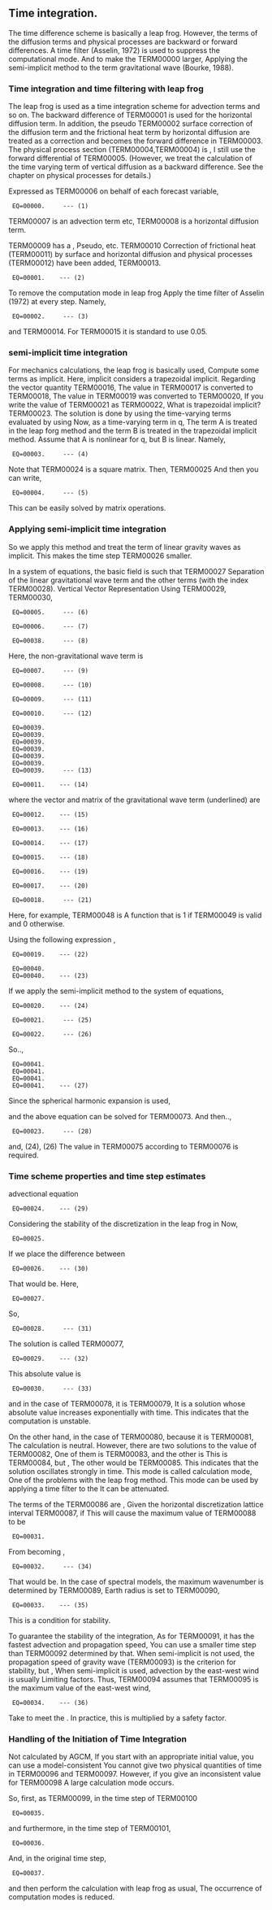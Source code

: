 ## Time integration.

The time difference scheme is basically a leap frog.
However, the terms of the diffusion terms and physical processes are backward or forward differences.
A time filter (Asselin, 1972) is used to suppress the computational mode.
And to make the TERM00000 larger,
Applying the semi-implicit method to the term gravitational wave (Bourke, 1988).

### Time integration and time filtering with leap frog

The leap frog is used as a time integration scheme for advection terms and so on.
The backward difference of TERM00001 is used for the horizontal diffusion term.
In addition, the pseudo TERM00002 surface correction of the diffusion term and the frictional heat term by horizontal diffusion are
treated as a correction and becomes the forward difference in TERM00003.
The physical process section (TERM00004,TERM00004) is ,
I still use the forward differential of TERM00005.
(However, we treat the calculation of the time varying term of vertical diffusion as a backward difference.
See the chapter on physical processes for details.)

Expressed as TERM00006 on behalf of each forecast variable,

     EQ=00000.     --- (1)

TERM00007 is an advection term etc,
TERM00008 is a horizontal diffusion term.

TERM00009 has a ,
Pseudo, etc. TERM00010 Correction of frictional heat (TERM00011) by surface and horizontal diffusion
and physical processes (TERM00012) have been added,
TERM00013.

     EQ=00001.    --- (2)

To remove the computation mode in leap frog
Apply the time filter of Asselin (1972) at every step.
Namely,

     EQ=00002.     --- (3)

and TERM00014.
For TERM00015 it is standard to use 0.05.

### semi-implicit time integration

For mechanics calculations, the leap frog is basically used,
Compute some terms as implicit.
Here, implicit considers a trapezoidal implicit.
Regarding the vector quantity TERM00016,
The value in TERM00017 is converted to TERM00018,
The value in TERM00019 was converted to TERM00020,
If you write the value of TERM00021 as TERM00022,
What is trapezoidal implicit?
TERM00023.
The solution is done by using the time-varying terms evaluated by using
Now, as a time-varying term in <span>q</span>,
The term A is treated in the leap forg method and the term B is treated in the trapezoidal implicit method.
Assume that A is nonlinear for <span>q</span>, but B is linear.
Namely,

     EQ=00003.     --- (4)

Note that TERM00024 is a square matrix. Then,
TERM00025
And then you can write,

     EQ=00004.     --- (5)

This can be easily solved by matrix operations.

### Applying semi-implicit time integration

So we apply this method and treat the term of linear gravity waves as implicit.
This makes the time step TERM00026 smaller.

In a system of equations, the basic field is such that TERM00027
Separation of the linear gravitational wave term and the other terms (with the index TERM00028).
Vertical Vector Representation
Using TERM00029, TERM00030,

     EQ=00005.     --- (6)

     EQ=00006.     --- (7)

     EQ=00038.     --- (8)

Here, the non-gravitational wave term is

     EQ=00007.     --- (9)

     EQ=00008.     --- (10)

     EQ=00009.     --- (11)

     EQ=00010.     --- (12)

     EQ=00039.
     EQ=00039.
     EQ=00039.
     EQ=00039.
     EQ=00039.
     EQ=00039.
     EQ=00039.     --- (13)

     EQ=00011.    --- (14)

where the vector and matrix of the gravitational wave term (underlined) are

     EQ=00012.    --- (15)

     EQ=00013.    --- (16)

     EQ=00014.    --- (17)

     EQ=00015.    --- (18)

     EQ=00016.    --- (19)

     EQ=00017.    --- (20)

     EQ=00018.     --- (21)

Here, for example, TERM00048 is
A function that is 1 if TERM00049 is valid and 0 otherwise.

Using the following expression ,

     EQ=00019.    --- (22)

     EQ=00040.
     EQ=00040.    --- (23)

If we apply the semi-implicit method to the system of equations,

     EQ=00020.    --- (24)

     EQ=00021.     --- (25)

     EQ=00022.     --- (26)

So..,

     EQ=00041.
     EQ=00041.
     EQ=00041.
     EQ=00041.    --- (27)

Since the spherical harmonic expansion is used,

and the above equation can be solved for TERM00073.
And then..,

     EQ=00023.     --- (28)

and, (24), (26)
The value in TERM00075 according to TERM00076
is required.

### Time scheme properties and time step estimates

advectional equation

     EQ=00024.    --- (29)

Considering the stability of the discretization in the leap frog in
Now,

     EQ=00025.

If we place the difference between

     EQ=00026.    --- (30)

That would be.
Here,

     EQ=00027.

So,

     EQ=00028.     --- (31)

The solution is called TERM00077,

     EQ=00029.    --- (32)

This absolute value is

     EQ=00030.     --- (33)

and in the case of TERM00078, it is TERM00079,
It is a solution whose absolute value increases exponentially with time.
This indicates that the computation is unstable.

On the other hand, in the case of TERM00080, because it is TERM00081,
The calculation is neutral.
However, there are two solutions to the value of TERM00082,
One of them is TERM00083, and the other is
This is TERM00084, but ,
The other would be TERM00085.
This indicates that the solution oscillates strongly in time.
This mode is called calculation mode,
One of the problems with the leap frog method.
This mode can be used by applying a time filter to the
It can be attenuated.

The terms of the TERM00086 are ,
Given the horizontal discretization lattice interval TERM00087, if
This will cause the maximum value of TERM00088 to be

     EQ=00031.

From becoming ,

     EQ=00032.     --- (34)

That would be.
In the case of spectral models, the maximum wavenumber is determined by TERM00089,
Earth radius is set to TERM00090,

     EQ=00033.    --- (35)

This is a condition for stability.

To guarantee the stability of the integration,
As for TERM00091, it has the fastest advection and propagation speed,
You can use a smaller time step than TERM00092 determined by that.
When semi-implicit is not used, the propagation speed of gravity wave
(TERM00093) is the criterion for stability, but ,
When semi-implicit is used, advection by the east-west wind is usually
Limiting factors.
Thus, TERM00094 assumes that TERM00095 is the maximum value of the east-west wind,

     EQ=00034.    --- (36)

Take to meet the .
In practice, this is multiplied by a safety factor.

### Handling of the Initiation of Time Integration

Not calculated by AGCM,
If you start with an appropriate initial value, you can use a model-consistent
You cannot give two physical quantities of time in TERM00096 and TERM00097.
However, if you give an inconsistent value for TERM00098
A large calculation mode occurs.

So, first, as TERM00099, in the time step of TERM00100

     EQ=00035.

and furthermore, in the time step of TERM00101,

     EQ=00036.

And, in the original time step,

     EQ=00037.

and then perform the calculation with leap frog as usual,
The occurrence of computation modes is reduced.